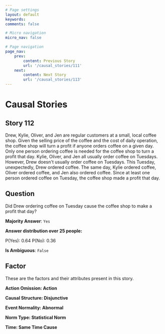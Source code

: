 ```yaml
---
# Page settings
layout: default
keywords:
comments: false

# Micro navigation
micro_nav: false

# Page navigation
page_nav:
    prev:
        content: Previous Story
        url: '/causal_stories/111'
    next:
        content: Next Story
        url: '/causal_stories/113'
---
```

# Causal Stories

## Story 112

<div class='text-hightlight'>
Drew, Kylie, Oliver, and Jen are regular customers at a small, local coffee shop. Given the selling price of the coffee and the cost of daily operation, the coffee shop will turn a profit if anyone orders coffee on a given day. Only one person ordering coffee is needed for the coffee shop to turn a profit that day. Kylie, Oliver, and Jen all usually order coffee on Tuesdays. However, Drew doesn't usually order coffee on Tuesdays. This Tuesday, unexpectedly, Drew ordered coffee. The same day, Kylie ordered coffee, Oliver ordered coffee, and Jen also ordered coffee. Since at least one person ordered coffee on Tuesday, the coffee shop made a profit that day.
</div>

## Question

<p>
<div class='text-hightlight'>Did Drew ordering coffee on Tuesday cause the coffee shop to make a profit that day?</div>
</p>

**Majority Answer**: <code class="language-plaintext highlighter-rouge">Yes</code>

**Answer distribution over 25 people:**

<div class="container">
<div class="row">
<div class="col-md-7">
    <div class="slider-container">
        <div class="slider">
            <div class="slider-value" id="sliderValue"></div>
        </div>
        <div class="slider-labels">
            <span id="yesLabel">P(Yes): 0.64</span>
            <span id="noLabel">P(No): 0.36</span>
        </div>
    </div>
</div>
</div>
</div>

**Is Ambiguous**:  <code class="language-plaintext highlighter-rouge">False</code> <!-- False -->

## Factor

These are the factors and their attributes present in this story.


<div class="callout callout--info">
    <p><strong>Action Omission: Action</strong></p>
</div>

<div class="callout callout--info">
    <p><strong>Causal Structure: Disjunctive</strong></p>
</div>

<div class="callout callout--info">
    <p><strong>Event Normality: Abnormal</strong></p>
</div>

<div class="callout callout--info">
    <p><strong>Norm Type: Statistical Norm</strong></p>
</div>

<div class="callout callout--info">
    <p><strong>Time: Same Time Cause</strong></p>
</div>
